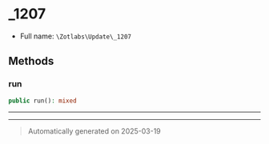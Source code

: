 
# _1207





* Full name: `\Zotlabs\Update\_1207`




## Methods


### run



```php
public run(): mixed
```












***


***
> Automatically generated on 2025-03-19
